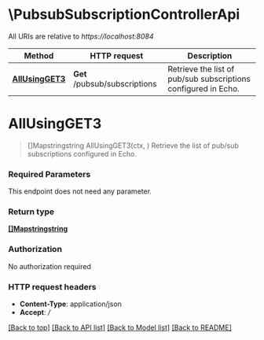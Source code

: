 # \PubsubSubscriptionControllerApi

All URIs are relative to *https://localhost:8084*

Method | HTTP request | Description
------------- | ------------- | -------------
[**AllUsingGET3**](PubsubSubscriptionControllerApi.md#AllUsingGET3) | **Get** /pubsub/subscriptions | Retrieve the list of pub/sub subscriptions configured in Echo.


# **AllUsingGET3**
> []Mapstringstring AllUsingGET3(ctx, )
Retrieve the list of pub/sub subscriptions configured in Echo.

### Required Parameters
This endpoint does not need any parameter.

### Return type

[**[]Mapstringstring**](Map«string,string».md)

### Authorization

No authorization required

### HTTP request headers

 - **Content-Type**: application/json
 - **Accept**: */*

[[Back to top]](#) [[Back to API list]](../README.md#documentation-for-api-endpoints) [[Back to Model list]](../README.md#documentation-for-models) [[Back to README]](../README.md)


